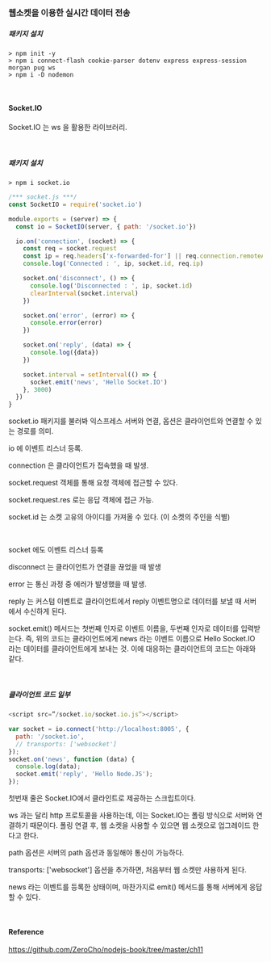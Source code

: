 ### 웹소켓을 이용한 실시간 데이터 전송 



##### 패키지 설치

```
> npm init -y
> npm i connect-flash cookie-parser dotenv express express-session morgan pug ws
> npm i -D nodemon
```

<br>

#### Socket.IO 

Socket.IO 는 ws 을 활용한 라이브러리.

<br>

##### 패키지 설치

```
> npm i socket.io
```

```js
/*** socket.js ***/
const SocketIO = require('socket.io')

module.exports = (server) => {
  const io = SocketIO(server, { path: '/socket.io'})

  io.on('connection', (socket) => {
    const req = socket.request
    const ip = req.headers['x-forwarded-for'] || req.connection.remoteAddress
    console.log('Connected : ', ip, socket.id, req.ip)

    socket.on('disconnect', () => {
      console.log('Disconnected : ', ip, socket.id)
      clearInterval(socket.interval)
    })

    socket.on('error', (error) => {
      console.error(error)
    })

    socket.on('reply', (data) => {
      console.log({data})
    })

    socket.interval = setInterval(() => {
      socket.emit('news', 'Hello Socket.IO')
    }, 3000)
  })
}
```

socket.io 패키지를 불러봐 익스프레스 서버와 연결, 옵션은 클라이언트와 연결할 수 있는 경로를 의미.

io 에 이벤트 리스너 등록. 

connection 은 클라이언트가 접속했을 때 발생.

socket.request 객체를 통해 요청 객체에 접근할 수 있다.

socket.request.res 로는 응답 객체에 접근 가능.

socket.id 는 소켓 고유의 아이디를 가져올 수 있다. (이 소켓의 주인을 식별)

<br>

socket 에도 이벤트 리스너 등록

disconnect 는 클라이언트가 연결을 끊었을 때 발생

error 는 통신 과정 중 에러가 발생했을 때 발생.

reply 는 커스텀 이벤트로 클라이언트에서 reply 이벤트명으로 데이터를 보낼 때 서버에서 수신하게 된다.

socket.emit() 메서드는 첫번째 인자로 이벤트 이름을, 두번째 인자로 데이터를 입력받는다. 즉, 위의 코드는 클라이언트에게 news 라는 이벤트 이름으로 Hello Socket.IO 라는 데이터를 클라이언트에게 보내는 것. 이에 대응하는 클라이언트의 코드는 아래와 같다.

<br>

##### 클라이언트 코드 일부

```js
<script src=”/socket.io/socket.io.js”></script>

var socket = io.connect('http://localhost:8005', {
  path: '/socket.io',
  // transports: ['websocket'] 
});
socket.on('news', function (data) {
  console.log(data);
  socket.emit('reply', 'Hello Node.JS');
});
```

첫번재 줄은 Socket.IO에서 클라인트로 제공하는 스크립트이다.

ws 과는 달리 http 프로토콜을 사용하는데, 이는 Socket.IO는 폴링 방식으로 서버와 연결하기 때문이다. 폴링 연결 후, 웹 소켓을 사용할 수 있으면 웹 소켓으로 업그레이드 한다고 한다.

path 옵션은 서버의 path 옵션과 동일해야 통신이 가능하다.

transports: ['websocket']  옵션을 추가하면, 처음부터 웹 소켓만 사용하게 된다.

news 라는 이벤트를 등록한 상태이며, 마찬가지로 emit() 메서드를 통해 서버에게 응답할 수 있다.

<br>





#### Reference

<https://github.com/ZeroCho/nodejs-book/tree/master/ch11>